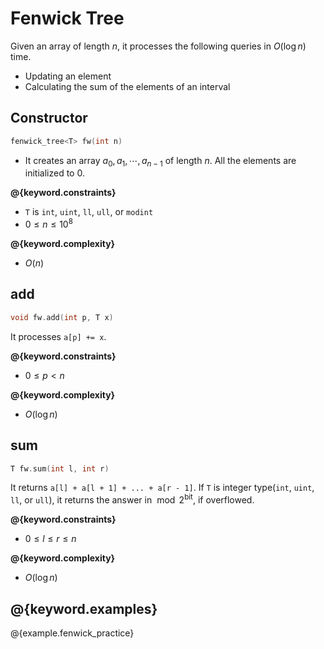 # Fenwick Tree

Given an array of length $n$, it processes the following queries in $O(\log n)$ time.

- Updating an element
- Calculating the sum of the elements of an interval

## Constructor

```cpp
fenwick_tree<T> fw(int n)
```

- It creates an array $a_0, a_1, \cdots, a_{n-1}$ of length $n$. All the elements are initialized to $0$.

**@{keyword.constraints}**

- `T` is `int`, `uint`, `ll`, `ull`, or `modint`
- $0 \leq n \leq 10^8$

**@{keyword.complexity}**

- $O(n)$

## add

```cpp
void fw.add(int p, T x)
```

It processes `a[p] += x`.

**@{keyword.constraints}**

- $0 \leq p < n$

**@{keyword.complexity}**

- $O(\log n)$

## sum

```cpp
T fw.sum(int l, int r)
```

It returns `a[l] + a[l + 1] + ... + a[r - 1]`.
If `T` is integer type(`int`, `uint`, `ll`, or `ull`), it returns the answer in $\bmod 2^{\mathrm{bit}}$, if overflowed.

**@{keyword.constraints}**

- $0 \leq l \leq r \leq n$

**@{keyword.complexity}**

- $O(\log n)$

## @{keyword.examples}

@{example.fenwick_practice}
